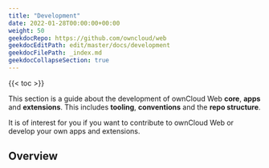 ```yaml
---
title: "Development"
date: 2022-01-28T00:00:00+00:00
weight: 50
geekdocRepo: https://github.com/owncloud/web
geekdocEditPath: edit/master/docs/development
geekdocFilePath: _index.md
geekdocCollapseSection: true
---
```


{{< toc >}}

This section is a guide about the development of ownCloud Web **core**, **apps** and **extensions**.
This includes **tooling**, **conventions** and the **repo structure**.

It is of interest for you if you want to contribute to ownCloud Web or develop your own apps and extensions.

## Overview

